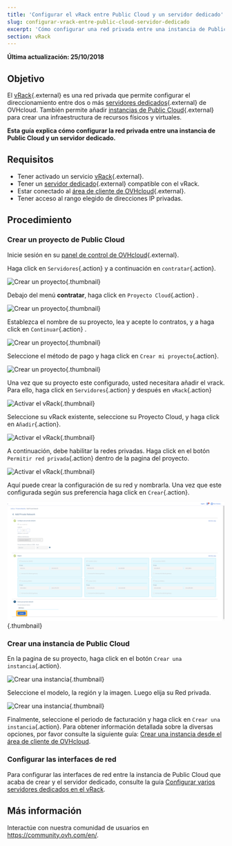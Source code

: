 ```yaml
---
title: 'Configurar el vRack entre Public Cloud y un servidor dedicado'
slug: configurar-vrack-entre-public-cloud-servidor-dedicado
excerpt: 'Cómo configurar una red privada entre una instancia de Public Cloud y un servidor dedicado'
section: vRack
---
```


**Última actualización: 25/10/2018**

## Objetivo

El [vRack](https://www.ovh.com/world/es/soluciones/vrack/){.external} es una red privada que permite configurar el direccionamiento entre dos o más [servidores dedicados](https://www.ovh.com/world/es/servidores_dedicados/){.external} de OVHcloud. También permite añadir [instancias de Public Cloud](https://www.ovhcloud.com/es/public-cloud/){.external} para crear una infraestructura de recursos físicos y virtuales.

**Esta guía explica cómo configurar la red privada entre una instancia de Public Cloud y un servidor dedicado.**


## Requisitos

- Tener activado un servicio [vRack](https://www.ovh.com/world/es//soluciones/vrack/){.external}.
- Tener un [servidor dedicado](https://www.ovh.com/world/es/servidores_dedicados/){.external} compatible con el vRack.
- Estar conectado al [área de cliente de OVHcloud](https://ca.ovh.com/auth/?action=gotomanager){.external}.
- Tener acceso al rango elegido de direcciones IP privadas.


## Procedimiento

### Crear un proyecto de Public Cloud

Inicie sesión en su [panel de control de OVHcloud](https://ca.ovh.com/auth/?action=gotomanager){.external}.

Haga click en `Servidores`{.action} y a continuación en `contratar`{.action}.

![Crear un proyecto](images/pci-project-01_2020.png){.thumbnail}

Debajo del menú **contratar**, haga click en `Proyecto Cloud`{.action} .

![Crear un proyecto](images/pci-project-02_2020.png){.thumbnail}

Establezca el nombre de su proyecto, lea y acepte lo contratos, y a haga click en `Continuar`{.action} .

![Crear un proyecto](images/pci-project-03a_2020.png){.thumbnail}

Seleccione el método de pago y haga click en `Crear mi proyecto`{.action}.

![Crear un proyecto](images/pci-project-03b_2020.png){.thumbnail}

Una vez que su proyecto este configurado, usted necesitara añadir el vrack. Para ello, haga click en `Servidores`{.action} y después en `vRack`{.action}

![Activar el vRack](images/pci-vrack-00_2020.png){.thumbnail}

Seleccione su vRack existente, seleccione su Proyecto Cloud, y haga click en `Añadir`{.action}.

![Activar el vRack](images/pci-vrack-00a_2020.png){.thumbnail}

A continuación, debe habilitar la redes privadas. Haga click en el botón `Permitir red privada`{.action} dentro de la pagina del proyecto.

![Activar el vRack](images/pci-vrack-01_2020.png){.thumbnail}

Aquí puede crear la configuración de su red y nombrarla. Una vez que este configurada según sus preferencia haga click en `Crear`{.action}.

![Enable vRack](images/pci-vrack-02_2020.png){.thumbnail}


### Crear una instancia de Public Cloud

En la pagina de su proyecto, haga click en el botón `Crear una instancia`{.action}.

![Crear una instancia](images/pci-01_2020.png){.thumbnail}

Seleccione el modelo, la región y la imagen. Luego elija su Red privada.

![Crear una instancia](images/pci-02_2020.png){.thumbnail}


Finalmente, seleccione el periodo de facturación y haga click en `Crear una instancia`{.action}. Para obtener información detallada sobre la diversas opciones, por favor consulte la siguiente guía: [Crear una instancia desde el área de cliente de OVHcloud](../../public-cloud/crear_una_instancia_desde_el_area_de_cliente_de_ovh/).

### Configurar las interfaces de red

Para configurar las interfaces de red entre la instancia de Public Cloud que acaba de crear y el servidor dedicado, consulte la guía [Configurar varios servidores dedicados en el vRack](../configurar-vrack-en-servidor-dedicado/).


## Más información

Interactúe con nuestra comunidad de usuarios en <https://community.ovh.com/en/>.
